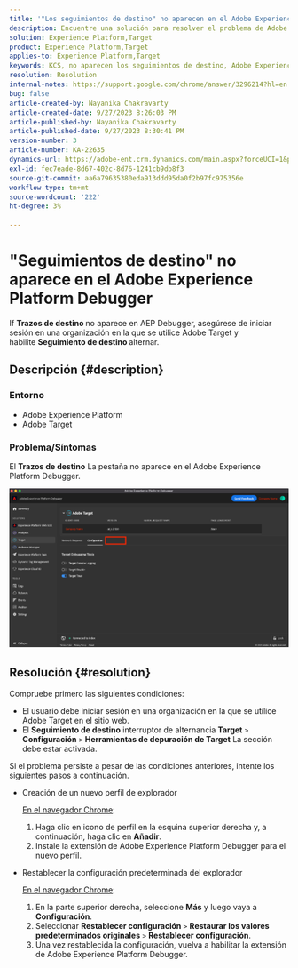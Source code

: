 ```yaml
---
title: '"Los seguimientos de destino" no aparecen en el Adobe Experience Platform Debugger'
description: Encuentre una solución para resolver el problema de Adobe Target en el que "Seguimiento de objetivos" no aparezca en AEP Debugger. Active la opción "Seguimientos de destino".
solution: Experience Platform,Target
product: Experience Platform,Target
applies-to: Experience Platform,Target
keywords: KCS, no aparecen los seguimientos de destino, Adobe Experience Platform, Debugger
resolution: Resolution
internal-notes: https://support.google.com/chrome/answer/3296214?hl=en
bug: false
article-created-by: Nayanika Chakravarty
article-created-date: 9/27/2023 8:26:03 PM
article-published-by: Nayanika Chakravarty
article-published-date: 9/27/2023 8:30:41 PM
version-number: 3
article-number: KA-22635
dynamics-url: https://adobe-ent.crm.dynamics.com/main.aspx?forceUCI=1&pagetype=entityrecord&etn=knowledgearticle&id=b9402013-745d-ee11-be6f-6045bd006149
exl-id: fec7eade-8d67-402c-8d76-1241cb9db8f3
source-git-commit: aa6a79635380eda913ddd95da0f2b97fc975356e
workflow-type: tm+mt
source-wordcount: '222'
ht-degree: 3%

---
```


# &quot;Seguimientos de destino&quot; no aparece en el Adobe Experience Platform Debugger


If <b>Trazos de destino </b>no aparece en AEP Debugger, asegúrese de iniciar sesión en una organización en la que se utilice Adobe Target y habilite <b>Seguimiento de destino </b>alternar.

## Descripción {#description}


### Entorno

- Adobe Experience Platform
- Adobe Target


### Problema/Síntomas

El <b>Trazos de destino</b> La pestaña no aparece en el Adobe Experience Platform Debugger.

![](assets/___2a9537b2-745d-ee11-be6f-6045bd006149___.png)


## Resolución {#resolution}


Compruebe primero las siguientes condiciones:

- El usuario debe iniciar sesión en una organización en la que se utilice Adobe Target en el sitio web.
- El <b>Seguimiento de destino</b> interruptor de alternancia <b>Target</b> `>`  <b>Configuración</b> `>`  <b>Herramientas de depuración de Target</b> La sección debe estar activada.


Si el problema persiste a pesar de las condiciones anteriores, intente los siguientes pasos a continuación.

- Creación de un nuevo perfil de explorador

  <u>En el navegador Chrome</u>:

   1. Haga clic en icono de perfil en la esquina superior derecha y, a continuación, haga clic en <b>Añadir</b>.
   2. Instale la extensión de Adobe Experience Platform Debugger para el nuevo perfil.
- Restablecer la configuración predeterminada del explorador

  <u>En el navegador Chrome</u>:

   1. En la parte superior derecha, seleccione <b>Más</b> y luego vaya a <b>Configuración</b>.
   2. Seleccionar <b>Restablecer configuración</b> `>`  <b>Restaurar los valores predeterminados originales</b> `>`  <b>Restablecer configuración</b>.
   3. Una vez restablecida la configuración, vuelva a habilitar la extensión de Adobe Experience Platform Debugger.

